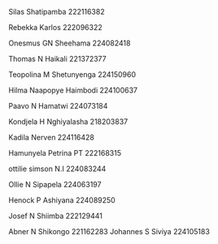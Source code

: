 Silas Shatipamba 222116382

Rebekka Karlos  222096322

Onesmus GN Sheehama 224082418

Thomas N Haikali 221372377

Teopolina M Shetunyenga 224150960

Hilma  Naapopye  Haimbodi 224100637

Paavo N Hamatwi   224073184

Kondjela H Nghiyalasha 218203837

Kadila Nerven 224116428

Hamunyela Petrina PT 222168315

ottilie simson N.I 224083244

Ollie N Sipapela 224063197

Henock P Ashiyana 224089250

Josef N Shiimba  222129441

Abner N Shikongo 221162283
Johannes S Siviya 224105183
